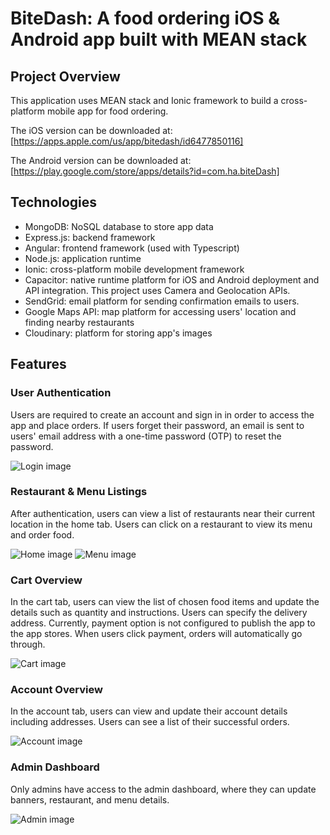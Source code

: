 # BiteDash: A food ordering iOS & Android app built with MEAN stack

## Project Overview
This application uses MEAN stack and Ionic framework to build a cross-platform mobile app for food ordering. 

The iOS version can be downloaded at: [https://apps.apple.com/us/app/bitedash/id6477850116]

The Android version can be downloaded at: [https://play.google.com/store/apps/details?id=com.ha.biteDash]

## Technologies
- MongoDB: NoSQL database to store app data
- Express.js: backend framework
- Angular: frontend framework (used with Typescript)
- Node.js: application runtime
- Ionic: cross-platform mobile development framework
- Capacitor: native runtime platform for iOS and Android deployment and API integration. This project uses Camera and Geolocation APIs.
- SendGrid: email platform for sending confirmation emails to users. 
- Google Maps API: map platform for accessing users' location and finding nearby restaurants 
- Cloudinary: platform for storing app's images

## Features

### User Authentication
Users are required to create an account and sign in in order to access the app and place orders. If users forget their password, an email is sent to users' email address with a one-time password (OTP) to reset the password.

![Login image](frontend/src/assets/demo/login.png)


### Restaurant & Menu Listings
After authentication, users can view a list of restaurants near their current location in the home tab. Users can click on a restaurant to view its menu and order food. 

![Home image](frontend/src/assets/demo/home.png) ![Menu image](frontend/src/assets/demo/menu.png)


### Cart Overview
In the cart tab, users can view the list of chosen food items and update the details such as quantity and instructions. Users can specify the delivery address. Currently, payment option is not configured to publish the app to the app stores. When users click payment, orders will automatically go through. 


![Cart image](frontend/src/assets/demo/cart.png)


### Account Overview
In the account tab, users can view and update their account details including addresses. Users can see a list of their successful orders.

![Account image](frontend/src/assets/demo/account.png)


### Admin Dashboard
Only admins have access to the admin dashboard, where they can update banners, restaurant, and menu details. 

![Admin image](frontend/src/assets/demo/admin.png)